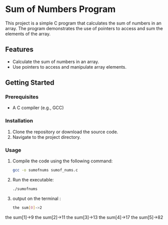 # Sum of Numbers Program

This project is a simple C program that calculates the sum of numbers in an array. The program demonstrates the use of pointers to access and sum the elements of the array.

## Features

- Calculate the sum of numbers in an array.
- Use pointers to access and manipulate array elements.

## Getting Started

### Prerequisites

- A C compiler (e.g., GCC)

### Installation

1. Clone the repository or download the source code.
2. Navigate to the project directory.

### Usage

1. Compile the code using the following command:
    ```sh
    gcc -o sumofnums sumof_nums.c
    ```
2. Run the executable:
    ```sh
    ./sumofnums
    ```
3. output on the terminal :
   ```sh
   the sum[0]->2
the sum[1]->9
the sum[2]->11
the sum[3]->13
the sum[4]->17
the sum[5]->82

```



